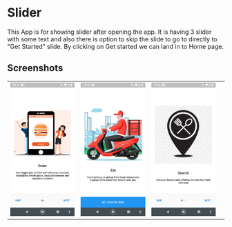 # Slider

This App is for showing slider after opening the app. It is having 3 slider with some text and also there is option to skip the slide to go to directly to "Get Started" slide. By clicking on Get started we can land in to Home page.


## Screenshots

|                       |                              |                              |                              |
|-----------------------| ---------------------------- | ---------------------------- | ---------------------------- |
| ![](Screenshots/02.jpeg) | ![](Screenshots/03.jpeg) | ![](Screenshots/01.jpeg) |




